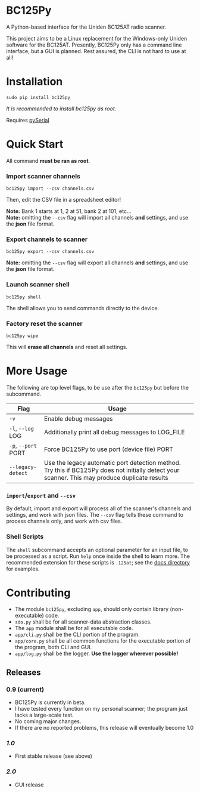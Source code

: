 # BC125Py

A Python-based interface for the Uniden BC125AT radio scanner.

This project aims to be a Linux replacement for the Windows-only
Uniden software for the BC125AT. Presently, BC125Py only has a
command line interface, but a GUI is planned. Rest assured, the
CLI is not hard to use at all!


# Installation

`sudo pip install bc125py`

*It is recommended to install bc125py as root.*

Requires [pySerial](https://pyserial.readthedocs.io/en/latest/)


# Quick Start

All command **must be ran as root**.

### Import scanner channels

`bc125py import --csv channels.csv`

Then, edit the CSV file in a spreadsheet editor!

**Note:** Bank 1 starts at 1, 2 at 51, bank 2 at 101, etc...  
**Note:** omitting the `--csv` flag will import all channels
**and** settings, and use the **json** file format.

### Export channels to scanner

`bc125py export --csv channels.csv`

**Note:** omitting the `--csv` flag will export all channels
**and** settings, and use the **json** file format.

### Launch scanner shell

`bc125py shell`

The shell allows you to send commands directly to the device.

### Factory reset the scanner

`bc125py wipe`

This will **erase all channels** and reset all settings.


# More Usage

The following are top level flags, to be use after the
`bc125py` but before the subcommand.

| Flag | Usage |
| --- | --- |
| `-v` | Enable debug messages |
| `-l`, `--log` LOG | Additionally print all debug messages to LOG_FILE |
| `-p`, `--port` PORT | Force BC125Py to use port (device file) PORT |
| `--legacy-detect` | Use the legacy automatic port detection method. Try this if BC125Py does not initially detect your scanner. This may produce duplicate results |

### `import`/`export` and `--csv`

By default, import and export will process all of the scanner's channels
and settings, and work with json files. The `--csv` flag tells these
command to process channels only, and work with csv files.

### Shell Scripts

The `shell` subcommand accepts an optional parameter for an input file,
to be processed as a script. Run `help` once inside the shell to learn
more. The recommended extension for these scripts is `.125at`; see
the [docs directory](docs/) for examples.


# Contributing

* The module `bc125py`, excluding `app`, should only contain library (non-executable) code.
* `sdo.py` shall be for all scanner-data abstraction classes.
* The `app` module shall be for all executable code.
* `app/cli.py` shall be the CLI portion of the program.
* `app/core.py` shall be all common functions for the executable portion of the program, both CLI and GUI.
* `app/log.py` shall be the logger. **Use the logger wherever possible!**

## Releases

### 0.9 (current)

* BC125Py is currently in beta.
* I have tested every function on my personal scanner; the program just lacks a large-scale test.
* No coming major changes.
* If there are no reported problems, this release will eventually become 1.0

### *1.0*

* First stable release (see above)

### *2.0*

* GUI release
